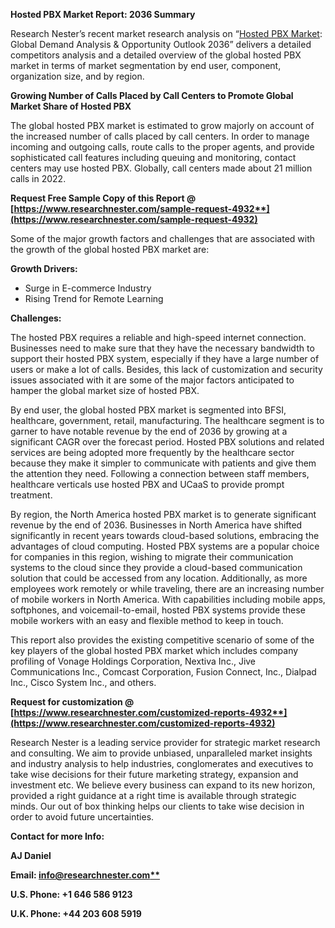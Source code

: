 ﻿**Hosted PBX Market Report: 2036 Summary**

Research Nester’s recent market research analysis on “[Hosted PBX Market](https://www.researchnester.com/reports/hosted-pbx-market/4932): Global Demand Analysis & Opportunity Outlook 2036” delivers a detailed competitors analysis and a detailed overview of the global hosted PBX market in terms of market segmentation by end user, component, organization size, and by region. 

**Growing Number of Calls Placed by Call Centers to Promote Global Market Share of Hosted PBX**

The global hosted PBX market is estimated to grow majorly on account of the increased number of calls placed by call centers. In order to manage incoming and outgoing calls, route calls to the proper agents, and provide sophisticated call features including queuing and monitoring, contact centers may use hosted PBX. Globally, call centers made about 21 million calls in 2022. 

**Request Free Sample Copy of this Report @ [https://www.researchnester.com/sample-request-4932**](https://www.researchnester.com/sample-request-4932)**

Some of the major growth factors and challenges that are associated with the growth of the global hosted PBX market are:

**Growth Drivers:**

- Surge in E-commerce Industry 
- Rising Trend for Remote Learning

**Challenges:**

The hosted PBX requires a reliable and high-speed internet connection. Businesses need to make sure that they have the necessary bandwidth to support their hosted PBX system, especially if they have a large number of users or make a lot of calls. Besides, this lack of customization and security issues associated with it are some of the major factors anticipated to hamper the global market size of hosted PBX.

By end user, the global hosted PBX market is segmented into BFSI, healthcare, government, retail, manufacturing. The healthcare segment is to garner to have notable revenue by the end of 2036 by growing at a significant CAGR over the forecast period. Hosted PBX solutions and related services are being adopted more frequently by the healthcare sector because they make it simpler to communicate with patients and give them the attention they need. Following a connection between staff members, healthcare verticals use hosted PBX and UCaaS to provide prompt treatment. 

By region, the North America hosted PBX market is to generate significant revenue by the end of 2036. Businesses in North America have shifted significantly in recent years towards cloud-based solutions, embracing the advantages of cloud computing. Hosted PBX systems are a popular choice for companies in this region, wishing to migrate their communication systems to the cloud since they provide a cloud-based communication solution that could be accessed from any location. Additionally, as more employees work remotely or while traveling, there are an increasing number of mobile workers in North America. With capabilities including mobile apps, softphones, and voicemail-to-email, hosted PBX systems provide these mobile workers with an easy and flexible method to keep in touch.

This report also provides the existing competitive scenario of some of the key players of the global hosted PBX market which includes company profiling of Vonage Holdings Corporation, Nextiva Inc., Jive Communications Inc., Comcast Corporation, Fusion Connect, Inc., Dialpad Inc., Cisco System Inc., and others. 

**Request for customization @ [https://www.researchnester.com/customized-reports-4932**](https://www.researchnester.com/customized-reports-4932)**

Research Nester is a leading service provider for strategic market research and consulting. We aim to provide unbiased, unparalleled market insights and industry analysis to help industries, conglomerates and executives to take wise decisions for their future marketing strategy, expansion and investment etc. We believe every business can expand to its new horizon, provided a right guidance at a right time is available through strategic minds. Our out of box thinking helps our clients to take wise decision in order to avoid future uncertainties.

**Contact for more Info:**

**AJ Daniel**

**Email: [info@researchnester.com**](mailto:info@researchnester.com)**

**U.S. Phone: +1 646 586 9123** 

**U.K. Phone: +44 203 608 5919**
